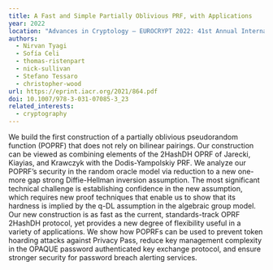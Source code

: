 ```yaml
---
title: A Fast and Simple Partially Oblivious PRF, with Applications
year: 2022
location: "Advances in Cryptology – EUROCRYPT 2022: 41st Annual International Conference on the Theory and Applications of Cryptographic Techniques, Trondheim, Norway, May 30 – June 3, pp. 674–705, 2022."
authors:
  - Nirvan Tyagi
  - Sofía Celi
  - thomas-ristenpart
  - nick-sullivan
  - Stefano Tessaro
  - christopher-wood
url: https://eprint.iacr.org/2021/864.pdf
doi: 10.1007/978-3-031-07085-3_23
related_interests:
  - cryptography
---
```


We build the first construction of a partially oblivious pseudorandom function (POPRF) that does not rely on bilinear pairings. Our construction can be viewed as combining elements of the 2HashDH OPRF of Jarecki, Kiayias, and Krawczyk with the Dodis-Yampolskiy PRF. We analyze our POPRF’s security in the random oracle model via reduction to a new one-more gap strong Diffie-Hellman inversion assumption. The most significant technical challenge is establishing confidence in the new assumption, which requires new proof techniques that enable us to show that its hardness is implied by the q-DL assumption in the algebraic group model.
Our new construction is as fast as the current, standards-track OPRF 2HashDH protocol, yet provides a new degree of flexibility useful in a variety of applications. We show how POPRFs can be used to prevent token hoarding attacks against Privacy Pass, reduce key management complexity in the OPAQUE password authenticated key exchange protocol, and ensure stronger security for password breach alerting services.
